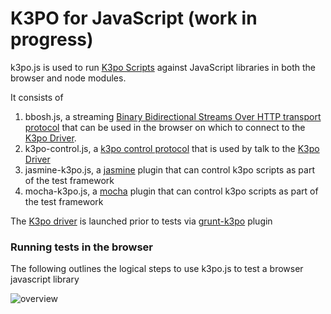 # K3PO for JavaScript (work in progress)

k3po.js is used to run [K3po Scripts](https://github.com/k3po/k3po/wiki/Scripting-Language) against JavaScript libraries in both the browser and node modules.

It consists of 

1. bbosh.js, a streaming [Binary Bidirectional Streams Over HTTP transport protocol](https://github.com/k3po/k3po/tree/develop/specification/bbosh) that can be used in the browser on which to connect to the [K3po Driver](https://github.com/k3po/k3po/tree/develop/driver).
2. k3po-control.js, a [k3po control protocol](https://github.com/k3po/k3po/tree/develop/specification/k3po.control) that is used by talk to the [K3po Driver](https://github.com/k3po/k3po/tree/develop/driver)
3. jasmine-k3po.js, a [jasmine](http://jasmine.github.io/) plugin that can control k3po scripts as part of the test framework
4. mocha-k3po.js, a [mocha](https://mochajs.org/) plugin that can control k3po scripts as part of the test framework

The [K3po driver](https://github.com/k3po/k3po/tree/develop/driver) is launched prior to tests via [grunt-k3po](https://github.com/k3po/grunt-k3po) plugin

### Running tests in the browser

The following outlines the logical steps to use k3po.js to test a browser javascript library 

![overview](https://raw.github.com/k3po/k3po.js/develop/design.jpg)
